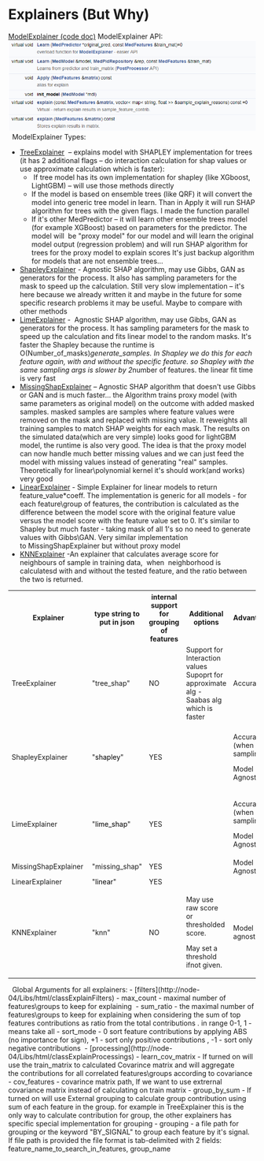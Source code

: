 # Explainers (But Why)
[ModelExplainer (code doc)](http://node-04/Libs/html/classModelExplainer)
ModelExplainer API:
<img src="/attachments/11206683/11206684.png"/>
 
ModelExplainer Types:
- [TreeExplainer](http://node-04/Libs/html/classTreeExplainer)  – explains model with SHAPLEY implementation for trees (it has 2 additional flags – do interaction calculation for shap values or use approximate calculation which is faster):
  -  If tree model has its own implementation for shapley (like XGboost, LightGBM) – will use those methods directly
  - If the model is based on ensemble trees (like QRF) it will convert the model into generic tree model in learn. Than in Apply it will run SHAP algorithm for trees with the given flags. I made the function parallel
  - If it's other MedPredictor – it will learn other ensemble trees model (for example XGBoost) based on parameters for the predictor. The model will  be "proxy model" for our model and will learn the original model output (regression problem) and will run SHAP algorithm for trees for the proxy model to explain scores It's just backup algorithm for models that are not ensemble trees…
- [ShapleyExplainer](http://node-04/Libs/html/classShapleyExplainer) - Agnostic SHAP algorithm, may use Gibbs, GAN as generators for the process. It also has sampling parameters for the mask to speed up the calculation. Still very slow implementation – it's here because we already written it and maybe in the future for some specific research problems it may be useful. Maybe to compare with other methods
- [LimeExplainer](http://node-04/Libs/html/classLimeExplainer) -  Agnostic SHAP algorithm, may use Gibbs, GAN as generators for the process. It has sampling parameters for the mask to speed up the calculation and fits linear model to the random masks. It's faster the Shapley because the runtime is O(Number_of_masks)*generate_samples. In Shapley we do this for each feature again, with and without the specific feature. so Shapley with the same sampling args is slower by 2*number of features. the linear fit time is very fast
- [MissingShapExplainer](http://node-04/Libs/html/classMissingShapExplainer) – Agnostic SHAP algorithm that doesn't use Gibbs or GAN and is much faster… the Algorithm trains proxy model (with same parameters as original model) on the outcome with added masked samples. masked samples are samples where feature values were removed on the mask and replaced with missing value. It reweights all training samples to match SHAP weights for each mask. The results on the simulated data(which are very simple) looks good for lightGBM model, the runtime is also very good. The idea is that the proxy model can now handle much better missing values and we can just feed the model with missing values instead of generating "real" samples. Theoretically for linear\polynomial kernel it's should work(and works) very good
- [LinearExplainer](http://node-04/Libs/html/classLinearExplainer) - Simple Explainer for linear models to return feature_value*coeff. The implementation is generic for all models - for each feature\group of features, the contribution is calculated as the difference between the model score with the original feature value versus the model score with the feature value set to 0. It's similar to Shapley but much faster - taking mask of all 1's so no need to generate values with Gibbs\GAN. Very similar implementation to MissingShapExplainer but without proxy model
- [KNNExplainer](http://node-04/Libs/html/classKNN__Explainer) -An explainer that calculates average score for neighbours of sample in training data,  when  neighborhood is calculatesd with and without the tested feature, and the ratio between the two is returned.
<table><tbody>
<tr>
<th>Explainer</th>
<th>type string to put in json</th>
<th>internal support for grouping of features</th>
<th>Additional options</th>
<th>Advantages</th>
<th>run_time</th>
</tr>
<tr>
<td>TreeExplainer</td>
<td>"tree_shap"</td>
<td>NO</td>
<td>Support for Interaction values<br/>Supoprt for approximate alg - Saabas alg which is faster</td>
<td>Accurate</td>
<td>very fast!!</td>
</tr>
<tr>
<td>ShapleyExplainer</td>
<td>"<span style="color: rgb(0,0,0);">shapley</span>"</td>
<td>YES</td>
<td> </td>
<td><p><span><span>Accurate (when not sampling)</span></span></p><p><span>Model Agnostic</span></p></td>
<td>Very Slow, depend heavily in the number of features</td>
</tr>
<tr>
<td>LimeExplainer </td>
<td>"<span style="color: rgb(0,0,0);">lime_shap</span>"</td>
<td>YES</td>
<td> </td>
<td><p>Accurate (when not sampling)</p><p>Model Agnostic</p></td>
<td>Slow, but can be feasible</td>
</tr>
<tr>
<td>MissingShapExplainer </td>
<td>"missing_shap"</td>
<td>YES</td>
<td> </td>
<td><span>Model Agnostic</span></td>
<td>very fast!!</td>
</tr>
<tr>
<td>LinearExplainer </td>
<td>"<span style="color: rgb(0,0,0);">linear</span>"</td>
<td>YES</td>
<td> </td>
<td> </td>
<td>fastest!!</td>
</tr>
<tr>
<td>KNNExplainer</td>
<td>"knn"</td>
<td>NO</td>
<td><p>May use raw score or thresholded score.</p><p>May set a threshold ifnot given.</p></td>
<td>Model agnostic.</td>
<td>fast</td>
</tr>
</tbody></table>
 
Global Arguments for all explainers:
- [filters](http://node-04/Libs/html/classExplainFilters)
  - max_count - maximal number of features\groups to keep for explaining 
  - sum_ratio - the maximal number of features\groups to keep for explaining when considering the sum of top features contributions as ratio from the total contributions . in range 0-1, 1 - means take all
  - sort_mode - 0 sort feature contributions by applying ABS (no importance for sign), +1 - sort only positive contributions , -1 - sort only negative contributions 
- [processing](http://node-04/Libs/html/classExplainProcessings)
  - learn_cov_matrix - If turned on will use the train_matrix to calculated Covarince matrix and will aggregate the contributions for all correlated features\groups according to covariance 
  - cov_features - covarince matrix path, If we want to use extrernal covariance matrix instead of calculating on train matrix
  - group_by_sum - If turned on will use External grouping to calculate group contribution using sum of each feature in the group. for example in TreeExplainer this is the only way to calculate contribution for group, the other explainers has specific special implementation for grouping
  - grouping - a file path for grouping or the keyword "BY_SIGNAL" to group each feature by it's signal. If file path is provided the file format is tab-delimited with 2 fields: feature_name_to_search_in_features, group_name
